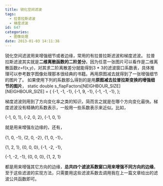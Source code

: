 ```yaml
---
title: 锐化空间滤波
tags:
  - 拉普拉斯滤波
  - 梯度滤波
id: 647
categories:
  - 图像处理
date: 2013-01-03 14:11:38
---
```


锐化空间滤波用来增强细节或者边缘，常用的有拉普拉斯滤波和梯度滤波。
拉普拉斯滤波其实就是**二维离散函数的二阶差分**。因为任意一张图片可以看作是二维离散函数z=f(x,y)，对其求二阶离散差分就能得到3 * 3的滤波窗口系数表，具体推理可以参考数字图像处理那本很经典的书籍。再用原图减去就得到了一张增强细节的图片了。
如果使用下列的系数那么得到的是用**原图减去拉普拉斯变换的增强细节的图片**，
static double s_flapFactors[NEIGHBOUR_SIZE][NEIGHBOUR_SIZE] =
{
    {-1, -1, -1},
    {-1, 9, -1},
    {-1, -1, -1},
};

梯度滤波则用到了方向变化率之类的知识，简而言之就是在哪个方向变化最快。梯度滤波没有精确的系数表示，一般用一些系数表示来近似。比如，

{-1, 0, 1},
{-2, 0, 2},
{-1, 0, 1}

就是用来增强左边缘的，还有，

{1, 0, -1},
{2, 0, -2},
{1, 0, -1}，

{1, 2, 1},
{0, 0, 0},
{-1, -2, -1},

{-1, -2, -1},
{0, 0, 0},
{1, 2, 1}

都是用来增强其它方向的边缘，**总共四个滤波系数窗口用来增强不同方向的边缘**。
至于这些滤波的实现方法，只需要用这些滤波系数去调用我在上一篇文章给出的滤波公共函数即可。